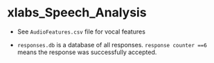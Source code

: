 # xlabs_Speech_Analysis

- See `AudioFeatures.csv` file for vocal features

- `responses.db` is a database of all responses. `response counter ==6` means the response was successfully accepted.


